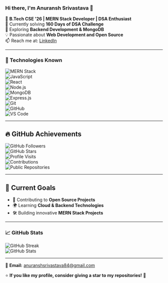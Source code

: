 ### Hi there, I'm Anuransh Srivastava 👋

🚀 **B.Tech CSE '26 | MERN Stack Developer | DSA Enthusiast**  
🔭 Currently solving **160 Days of DSA Challenge**  
🌱 Exploring **Backend Development & MongoDB**  
💡 Passionate about **Web Development and Open Source**  
📫 Reach me at: [LinkedIn](https://www.linkedin.com/in/anuransh-srivastava-1b72a7265/)  

---

### 🔧 Technologies Known 
![MERN Stack](https://img.shields.io/badge/-MERN-222?logo=mongodb&logoColor=white)  
![JavaScript](https://img.shields.io/badge/-JavaScript-F7DF1E?logo=javascript&logoColor=black)  
![React](https://img.shields.io/badge/-React-61DAFB?logo=react&logoColor=black)  
![Node.js](https://img.shields.io/badge/-Node.js-339933?logo=node.js&logoColor=white)  
![MongoDB](https://img.shields.io/badge/-MongoDB-4EA94B?logo=mongodb&logoColor=white)  
![Express.js](https://img.shields.io/badge/-Express.js-000?logo=express&logoColor=white)  
![Git](https://img.shields.io/badge/-Git-F05032?logo=git&logoColor=white)  
![GitHub](https://img.shields.io/badge/-GitHub-181717?logo=github&logoColor=white)  
![VS Code](https://img.shields.io/badge/-VS%20Code-007ACC?logo=visual-studio-code&logoColor=white)  

---

## 🔥 GitHub Achievements  

![GitHub Followers](https://img.shields.io/github/followers/Anuransh7?style=social)  
![GitHub Stars](https://img.shields.io/github/stars/Anuransh7?style=social)  
![Profile Visits](https://komarev.com/ghpvc/?username=Anuransh7&label=Profile+Visits&color=blue&style=plastic)  
![Contributions](https://badges.pufler.dev/commits/all/Anuransh7)  
![Public Repositories](https://img.shields.io/github/repo-count/Anuransh7?color=orange&label=Public%20Repositories&logo=github)

---

## 🎯 Current Goals  
 
- 🚀 Contributing to **Open Source Projects**  
- 🌍 Learning **Cloud & Backend Technologies**  
- 🛠️ Building innovative **MERN Stack Projects**

---

### 📈 GitHub Stats  
![GitHub Streak](https://github-readme-streak-stats.herokuapp.com/?user=Anuransh7&theme=dark&hide_border=true)  
![GitHub Stats](https://github-readme-stats.vercel.app/api?username=Anuransh7&show_icons=true&theme=dark)  


---

📩 **Email:** anuranshsrivastava84@gmail.com  

⭐ **If you like my profile, consider giving a star to my repositories!** 🚀  

